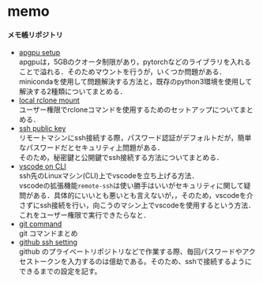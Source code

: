 # memo
#### メモ帳リポジトリ
- [apgpu setup](./apgpu_setup.md)<br>
apgpuは，5GBのクオータ制限があり，pytorchなどのライブラリを入れることで溢れる．そのためマウントを行うが，いくつか問題がある．<br>
minicondaを使用して問題解決する方法と，既存のpython3環境を使用して解決する2種類についてまとめる．
- [local rclone mount](./local_rclone.md)<br>
ユーザー権限でrcloneコマンドを使用するためのセットアップについてまとめる．
- [ssh public key](./ssh.md)<br>
リモートマシンにssh接続する際，パスワード認証がデフォルトだが，簡単なパスワードだとセキュリティ上問題がある．<br>
そのため，秘密鍵と公開鍵でssh接続する方法についてまとめる．
- [vscode on CLI](./vscode.md)<br>
ssh先のLinuxマシン(CLI)上でvscodeを立ち上げる方法．<br>
vscodeの拡張機能`remote-ssh`は使い勝手はいいがセキュリティに関して疑問がある．具体的にいいとも悪いとも言えないが，，そのため，vscodeを介さずにssh接続を行い，向こうのマシン上でvscodeを使用するという方法．これをユーザー権限で実行できたらなと．
- [git command](./git_command.md)<br>
git コマンドまとめ
- [github ssh setting](./github_ssh_setting.md)<br>
github のプライベートリポジトリなどで作業する際、毎回パスワードやアクセストークンを入力するのは億劫である。そのため、sshで接続するようにできるまでの設定を記す。